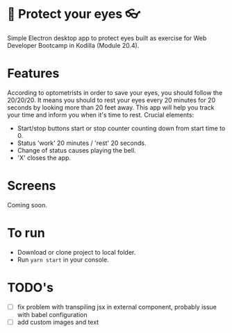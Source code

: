 # :eyes: Protect your eyes :eyeglasses:

Simple Electron desktop app to protect eyes built as exercise for Web Developer Bootcamp in Kodilla (Module 20.4).

# Features

According to optometrists in order to save your eyes, you should follow the 20/20/20. It means you should to rest your eyes every 20 minutes for 20 seconds by looking more than 20 feet away. This app will help you track your time and inform you when it's time to rest. Crucial elements:

* Start/stop buttons start or stop counter counting down from start time to 0.
* Status 'work' 20 minutes / 'rest' 20 seconds.
* Change of status causes playing the bell.
* 'X' closes the app.

# Screens 

Coming soon.

# To run

* Download or clone project to local folder.
* Run `yarn start` in your console.

# TODO's

- [ ] fix problem with transpiling jsx in external component, probably issue with babel configuration
- [ ] add custom images and text